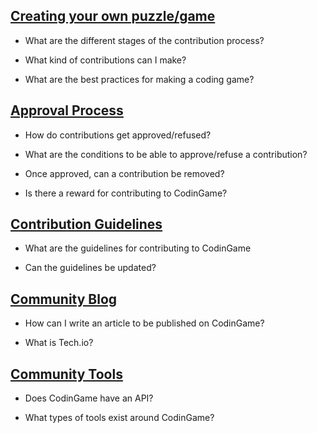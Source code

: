 ## [Creating your own puzzle/game](/pages/community/create.md)

- What are the different stages of the contribution process?

- What kind of contributions can I make?

- What are the best practices for making a coding game?

## [Approval Process](/pages/community/approval.md)

- How do contributions get approved/refused?

- What are the conditions to be able to approve/refuse a contribution?

- Once approved, can a contribution be removed?

- Is there a reward for contributing to CodinGame?

## [Contribution Guidelines](/pages/community/guidelines.md)

- What are the guidelines for contributing to CodinGame

- Can the guidelines be updated?

## [Community Blog](/pages/community/article.md)

- How can I write an article to be published on CodinGame?

- What is Tech.io?

## [Community Tools](/pages/community/tool.md)

- Does CodinGame have an API?

- What types of tools exist around CodinGame?